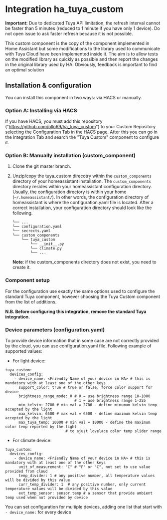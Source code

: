 # Integration ha_tuya_custom

**Important:** Due to dedicated Tuya API limitation, the refresh interval cannot be faster than 5 minutes
(reduced to 1 minute if you have only 1 device). Do not open issue to ask faster refresh because it is not possible. 
 
This custom component is the copy of the component implemented in Home Assistant but some modifications to the library
used to communicate with Tuya Cloud have been implemented inside it.
The aim is to allow tests on the modified library as quickly as possible and then report the changes in the original 
library used by HA.
Obviously, feedback is important to find an optimal solution

## Installation & configuration
You can install this component in two ways: via HACS or manually.

### Option A: Installing via HACS
If you have HACS, you must add this repository ("https://github.com/ollo69/ha_tuya_custom") to your Custom Repository 
selecting the Configuration Tab in the HACS page.
After this you can go in the Integration Tab and search the "Tuya Custom" component to configure it.

### Option B: Manually installation (custom_component)
1. Clone the git master branch.
1. Unzip/copy the tuya_custom direcotry within the `custom_components` directory of your homeassistant installation.
The `custom_components` directory resides within your homeassistant configuration directory.
Usually, the configuration directory is within your home (`~/.homeassistant/`).
In other words, the configuration directory of homeassistant is where the configuration.yaml file is located.
After a correct installation, your configuration directory should look like the following.
    ```
    └── ...
    └── configuration.yaml
    └── secrects.yaml
    └── custom_components
        └── tuya_custom
            └── __init__.py
            └── climate.py
            └── ...
    ```

    **Note**: if the custom_components directory does not exist, you need to create it.
    
### Component setup    

For the configuration use exactly the same options used to configure the standard Tuya component, however choosing the Tuya Custom component from the list of additions.

**N.B. Before configuring this integration, remove the standard Tuya integration.**

### Device parameters (configuration.yaml)

To provide device information that in some case are not correctly provided by the cloud, you can use 
configuration.yaml file. Following example of supported values:

- For light device:

```
tuya_custom:
  devices_config:
    - device_name: <Friendly Name of your device in HA> # this is mandatory with at least one of the other keys
      support_color: true # true or false, force color support for device
      brightness_range_mode: 0 # 0 = use brightness range 10-1000
                               # 1 = use brightness range 1-255
      min_kelvin: 2700 # min val = 2700 - define minumum kelvin temp accepted by the light
      max_kelvin: 6500 # max val = 6500 - define maximum kelvin temp accepted by the light
      max_tuya_temp: 10000 # min val = 10000 - define the maximum color temp reported by the light 
                           # to ajust lovelace color temp slider range
```

- For climate device:

```
tuya_custom:
  devices_config:
    - device_name: <Friendly Name of your device in HA> # this is mandatory with at least one of the other keys
      unit_of_measurement: "C" # "F" or "C", not set to use value provided from cloud
      temp_divider: 1 # any positive number, all temperature values will be divided by this value
      curr_temp_divider: 1  # any positive number, only current temperature values will be divided by this value
      ext_temp_sensor: sensor.temp # a sensor that provide ambient temp used when not provided by device
```

You can set configuration for multiple devices, adding one list that start with `- device_name:` for every device
